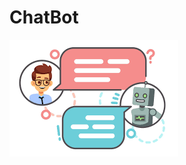 # ChatBot

![Img](https://github.com/RAJGUPTA28/Chit-ChatBots/blob/main/Conversational_Chatbot/download%20(1).png)
